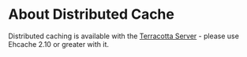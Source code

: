 ---
---
# About Distributed Cache

Distributed caching is available with the [Terracotta Server](http://terracotta.org/downloads/open-source/catalog) - please use Ehcache 2.10 or greater with it.
